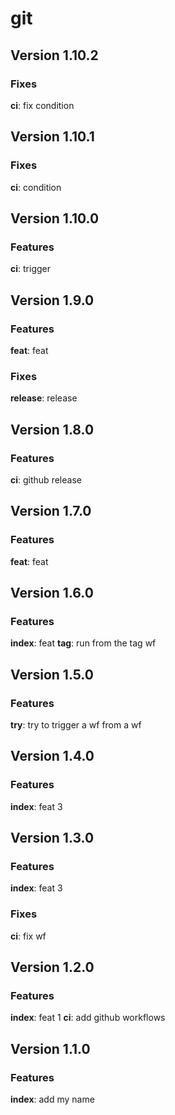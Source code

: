# git
## Version 1.10.2
### Fixes
**ci**: fix condition

## Version 1.10.1
### Fixes
**ci**: condition

## Version 1.10.0
### Features
**ci**: trigger

## Version 1.9.0
### Features
**feat**: feat

### Fixes
**release**: release

## Version 1.8.0
### Features
**ci**: github release

## Version 1.7.0
### Features
**feat**: feat

## Version 1.6.0
### Features
**index**: feat
**tag**: run from the tag wf

## Version 1.5.0
### Features
**try**: try to trigger a wf from a wf

## Version 1.4.0
### Features
**index**: feat 3

## Version 1.3.0
### Features
**index**: feat 3

### Fixes
**ci**: fix wf

## Version 1.2.0
### Features
**index**: feat 1
**ci**: add github workflows

## Version 1.1.0
### Features
**index**: add my name

